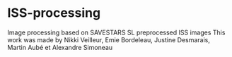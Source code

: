 # ISS-processing
Image processing based on SAVESTARS SL preprocessed ISS images
This work was made by Nikki Veilleur, Emie Bordeleau, Justine Desmarais, Martin Aubé et Alexandre Simoneau
